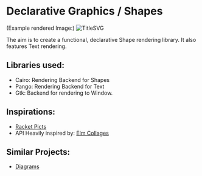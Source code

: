 # Declarative Graphics / Shapes

(Example rendered Image:)
![TitleSVG](https://raw.githubusercontent.com/matheus23/DeclarativeGraphics/master/testRender.svg)

The aim is to create a functional, declarative Shape rendering library. It also features Text rendering.

## Libraries used:

* Cairo: Rendering Backend for Shapes
* Pango: Rendering Backend for Text
* Gtk: Backend for rendering to Window.

## Inspirations:

* [Racket Picts](http://docs.racket-lang.org/quick/)
* API Heavily inspired by: [Elm Collages](http://library.elm-lang.org/catalog/evancz-Elm/0.12/Graphics-Collage)

## Similar Projects:

* [Diagrams](http://projects.haskell.org/diagrams/)